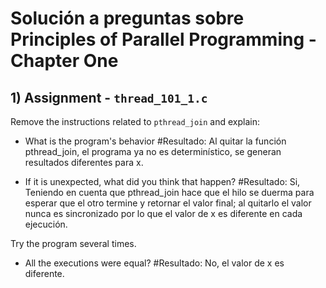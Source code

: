 # Solución a preguntas sobre Principles of Parallel Programming - Chapter One

## 1) Assignment - `thread_101_1.c`

Remove the instructions related to `pthread_join` and explain:

- What is the program's behavior
#Resultado:
Al quitar la función pthread_join, el programa ya no es determinístico, se generan resultados diferentes para x.

- If it is unexpected, what did you think that happen?
#Resultado:
Si, Teniendo en cuenta que pthread_join hace que el hilo se duerma para esperar que el otro termine y retornar el valor final; al quitarlo el valor nunca es sincronizado por lo que el valor de x es diferente en cada ejecución.

Try the program several times.

- All the executions were equal?
#Resultado:
No, el valor de x es diferente.

